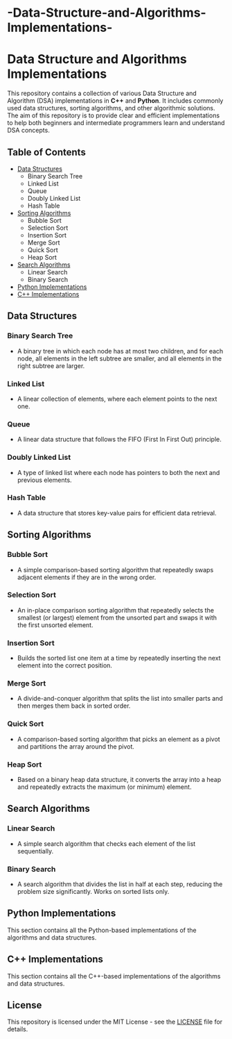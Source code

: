 ﻿# -Data-Structure-and-Algorithms-Implementations-
# Data Structure and Algorithms Implementations

This repository contains a collection of various Data Structure and Algorithm (DSA) implementations in **C++** and **Python**. It includes commonly used data structures, sorting algorithms, and other algorithmic solutions. The aim of this repository is to provide clear and efficient implementations to help both beginners and intermediate programmers learn and understand DSA concepts.

## Table of Contents

- [Data Structures](#data-structures)
    - Binary Search Tree
    - Linked List
    - Queue
    - Doubly Linked List
    - Hash Table
- [Sorting Algorithms](#sorting-algorithms)
    - Bubble Sort
    - Selection Sort
    - Insertion Sort
    - Merge Sort
    - Quick Sort
    - Heap Sort
- [Search Algorithms](#search-algorithms)
    - Linear Search
    - Binary Search
- [Python Implementations](#python-implementations)
- [C++ Implementations](#cpp-implementations)

## Data Structures

### Binary Search Tree
- A binary tree in which each node has at most two children, and for each node, all elements in the left subtree are smaller, and all elements in the right subtree are larger.

### Linked List
- A linear collection of elements, where each element points to the next one.

### Queue
- A linear data structure that follows the FIFO (First In First Out) principle.

### Doubly Linked List
- A type of linked list where each node has pointers to both the next and previous elements.

### Hash Table
- A data structure that stores key-value pairs for efficient data retrieval.

## Sorting Algorithms

### Bubble Sort
- A simple comparison-based sorting algorithm that repeatedly swaps adjacent elements if they are in the wrong order.

### Selection Sort
- An in-place comparison sorting algorithm that repeatedly selects the smallest (or largest) element from the unsorted part and swaps it with the first unsorted element.

### Insertion Sort
- Builds the sorted list one item at a time by repeatedly inserting the next element into the correct position.

### Merge Sort
- A divide-and-conquer algorithm that splits the list into smaller parts and then merges them back in sorted order.

### Quick Sort
- A comparison-based sorting algorithm that picks an element as a pivot and partitions the array around the pivot.

### Heap Sort
- Based on a binary heap data structure, it converts the array into a heap and repeatedly extracts the maximum (or minimum) element.

## Search Algorithms

### Linear Search
- A simple search algorithm that checks each element of the list sequentially.

### Binary Search
- A search algorithm that divides the list in half at each step, reducing the problem size significantly. Works on sorted lists only.

## Python Implementations
This section contains all the Python-based implementations of the algorithms and data structures.

## C++ Implementations
This section contains all the C++-based implementations of the algorithms and data structures.

## License

This repository is licensed under the MIT License - see the [LICENSE](LICENSE) file for details.
